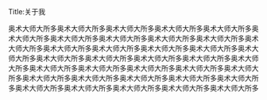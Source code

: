 Title:关于我

奥术大师大所多奥术大师大所多奥术大师大所多奥术大师大所多奥术大师大所多奥术大师大所多奥术大师大所多奥术大师大所多奥术大师大所多奥术大师大所多奥术大师大所多奥术大师大所多奥术大师大所多奥术大师大所多奥术大师大所多奥术大师大所多奥术大师大所多奥术大师大所多奥术大师大所多奥术大师大所多奥术大师大所多奥术大师大所多奥术大师大所多奥术大师大所多奥术大师大所多奥术大师大所多奥术大师大所多奥术大师大所多奥术大师大所多奥术大师大所多奥术大师大所多奥术大师大所多奥术大师大所多奥术大师大所多奥术大师大所多奥术大师大所多